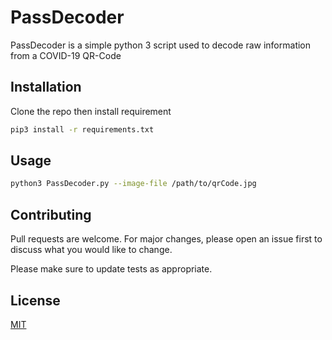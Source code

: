 # PassDecoder

PassDecoder is a simple python 3 script used to decode raw information from a COVID-19 QR-Code

## Installation

Clone the repo then install requirement

```bash
pip3 install -r requirements.txt
```

## Usage

```bash
python3 PassDecoder.py --image-file /path/to/qrCode.jpg
```

## Contributing
Pull requests are welcome. For major changes, please open an issue first to discuss what you would like to change.

Please make sure to update tests as appropriate.

## License
[MIT](https://choosealicense.com/licenses/mit/)
